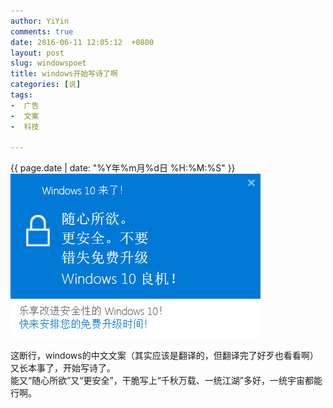 ```yaml
---
author: YiYin
comments: true
date: 2016-06-11 12:05:12  +0800
layout: post
slug: windowspoet
title: windows开始写诗了啊
categories: [说]
tags:
-  广告
-  文案
-  科技

---
```

<div class="saying">
<div class="timestamp">{{ page.date | date: "%Y年%m月%d日 %H:%M:%S" }}</div>
<img src="/public/images/win10_2.jpg" alt="">

这断行，windows的中文文案（其实应该是翻译的，但翻译完了好歹也看看啊）又长本事了，开始写诗了。<br>
能又“随心所欲”又“更安全”，干脆写上“千秋万载、一统江湖”多好，一统宇宙都能行啊。
</div>
